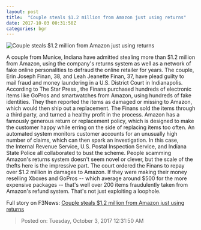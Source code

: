 ```yaml
---
layout: post
title:  "Couple steals $1.2 million from Amazon just using returns"
date: 2017-10-03 00:31:50Z
categories: bgr
---
```


![Couple steals $1.2 million from Amazon just using returns](https://boygeniusreport.files.wordpress.com/2017/07/amazon-sign.jpg?quality=98&strip=all)

A couple from Munice, Indiana have admitted stealing more than $1.2 million from Amazon, using the company's returns system as well as a network of fake online personalities to defraud the online retailer for years. The couple, Erin Joseph Finan, 38, and Leah Jeanette Finan, 37, have plead guilty to mail fraud and money laundering in a U.S. District Court in Indianapolis. According to The Star Press , the Finans purchased hundreds of electronic items like GoPros and smartwatches from Amazon, using hundreds of fake identities. They then reported the items as damaged or missing to Amazon, which would then ship out a replacement. The Finans sold the items through a third party, and turned a healthy profit in the process. Amazon has a famously generous return or replacement policy, which is designed to make the customer happy while erring on the side of replacing items too often. An automated system monitors customer accounts for an unusually high number of claims, which can then spark an investigation. In this case, the Internal Revenue Service, U.S. Postal Inspection Service, and Indiana State Police all collaborated to bust the scheme. People scamming Amazon's returns system doesn't seem novel or clever, but the scale of the thefts here is the impressive part. The court ordered the Finans to repay over $1.2 million in damages to Amazon. If they were making their money reselling Xboxes and GoPros -- which average around $500 for the more expensive packages -- that's well over 200 items fraudulently taken from Amazon's refund system. That's not just exploiting a loophole.


Full story on F3News: [Couple steals $1.2 million from Amazon just using returns](http://www.f3nws.com/n/BJCbKD)

> Posted on: Tuesday, October 3, 2017 12:31:50 AM
